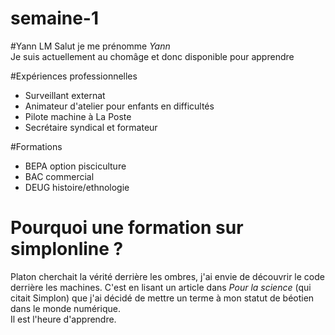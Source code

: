 # semaine-1
#Yann LM
Salut je me prénomme _Yann_  
Je suis actuellement au chomâge et donc disponible pour apprendre 

#Expériences professionnelles
* Surveillant externat  
* Animateur d'atelier pour enfants en difficultés  
* Pilote machine à La Poste  
* Secrétaire syndical et formateur  

#Formations
* BEPA option pisciculture  
* BAC commercial  
* DEUG histoire/ethnologie  

# Pourquoi une formation sur simplonline ?
Platon cherchait la vérité derrière les ombres, j'ai envie de découvrir le code derrière les machines. C'est en lisant un article dans *Pour la science* (qui citait Simplon) que j'ai décidé de mettre un terme à mon statut de béotien dans le monde numérique.  
Il est l'heure d'apprendre.